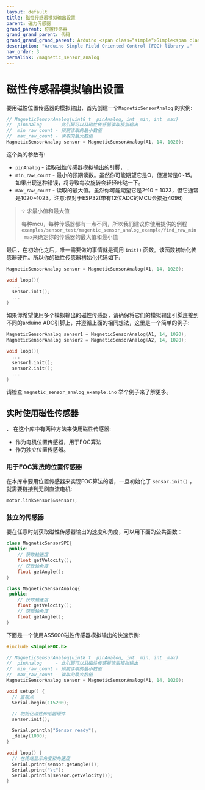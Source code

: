 ```yaml
---
layout: default
title: 磁性传感器模拟输出设置
parent: 磁力传感器
grand_parent: 位置传感器
grand_grand_parent: 代码
grand_grand_grand_parent: Arduino <span class="simple">Simple<span class="foc">FOC</span>library</span>
description: "Arduino Simple Field Oriented Control (FOC) library ."
nav_order: 3
permalink: /magnetic_sensor_analog
---
```



# 磁性传感器模拟输出设置

要用磁性位置传感器的模拟输出，首先创建一个`MagneticSensorAnalog` 的实例:

```cpp
// MagneticSensorAnalog(uint8_t _pinAnalog, int _min, int _max)
//  pinAnalog     - 此引脚可以从磁性传感器读取模拟输出
//  min_raw_count - 预期读取的最小数值
//  max_raw_count - 读取的最大数值  
MagneticSensorAnalog sensor = MagneticSensorAnalog(A1, 14, 1020);
```

这个类的参数有:
- `pinAnalog` - 读取磁性传感器模拟输出的引脚， , 
- `min_raw_count` - 最小的预期读数。虽然你可能期望它是O，但通常是0~15。如果出现这种错误，将导致每次旋转会轻轻咔哒一下。
- `max_raw_count` - 读取的最大值。虽然你可能期望它是2^10 = 1023，但它通常是1020~1023。注意:仅对于ESP32(带有12位ADC的MCU会接近4096)

<blockquote class="info"> <p class="heading"> 💡 求最小值和最大值</p>
每种mcu，每种传感器都有一点不同，所以我们建议你使用提供的例程 <code class="highlighter-rouge">examples/sensor_test/magentic_sensor_analog_example/find_raw_min_max</code>来确定你的传感器的最大值和最小值
</blockquote>


最后，在初始化之后，唯一需要做的事情就是调用 `init()` 函数。该函数初始化传感器硬件。所以你的磁性传感器初始化代码如下:

```cpp
MagneticSensorAnalog sensor = MagneticSensorAnalog(A1, 14, 1020);

void loop(){
  ...
  sensor.init();
  ...
}
```

如果你希望使用多个模拟输出的磁性传感器，请确保将它们的模拟输出引脚连接到不同的arduino  ADC引脚上，并遵循上面的相同想法，这里是一个简单的例子:

```cpp
MagneticSensorAnalog sensor1 = MagneticSensorAnalog(A1, 14, 1020);
MagneticSensorAnalog sensor2 = MagneticSensorAnalog(A2, 14, 1020);

void loop(){
  ...
  sensor1.init();
  sensor2.init();
  ...
}
```

请检查 `magnetic_sensor_analog_example.ino` 举个例子来了解更多。


## 实时使用磁性传感器

． 在这个库中有两种方法来使用磁性传感器:

- 作为电机位置传感器，用于FOC算法
- 作为独立位置传感器。

### 用于FOC算法的位置传感器

在本库中要用位置传感器来实现FOC算法的话，一旦初始化了 `sensor.init()` ，就需要链接到无刷直流电机:

```cpp
motor.linkSensor(&sensor);
```

### 独立的传感器

要在任意时刻获取磁性传感器输出的速度和角度，可以用下面的公共函数：

```cpp
class MagneticSensorSPI{
 public:
    // 获取轴速度
    float getVelocity();
  	// 获取轴角度
    float getAngle();
}
```

```cpp
class MagneticSensorAnalog{
 public:
    // 获取轴速度
    float getVelocity();
  	// 获取轴角度
    float getAngle();
}
```

下面是一个使用AS5600磁性传感器模拟输出的快速示例:

```cpp
#include <SimpleFOC.h>

// MagneticSensorAnalog(uint8_t _pinAnalog, int _min, int _max)
//  pinAnalog     - 此引脚可以从磁性传感器读取模拟输出
//  min_raw_count - 预期读取的最小数值 
//  max_raw_count - 读取的最大数值  
MagneticSensorAnalog sensor = MagneticSensorAnalog(A1, 14, 1020);

void setup() {
  // 监视点
  Serial.begin(115200);

  // 初始化磁性传感器硬件
  sensor.init();

  Serial.println("Sensor ready");
  _delay(1000);
}

void loop() {
  // 在终端显示角度和角速度
  Serial.print(sensor.getAngle());
  Serial.print("\t");
  Serial.println(sensor.getVelocity());
}
```